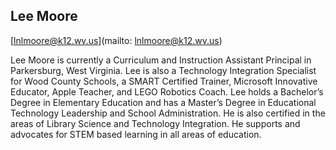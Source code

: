 ## Lee Moore
[lnlmoore@k12.wv.us](mailto: lnlmoore@k12.wv.us)Lee Moore is currently a Curriculum and Instruction Assistant Principal in Parkersburg, West Virginia. Lee is also a Technology Integration Specialist for Wood County Schools, a SMART Certified Trainer, Microsoft Innovative Educator, Apple Teacher, and LEGO Robotics Coach. Lee holds a Bachelor’s Degree in Elementary Education and has a Master’s Degree in Educational Technology Leadership and School Administration. He is also certified in the areas of Library Science and Technology Integration. He supports and advocates for STEM based learning in all areas of education.
